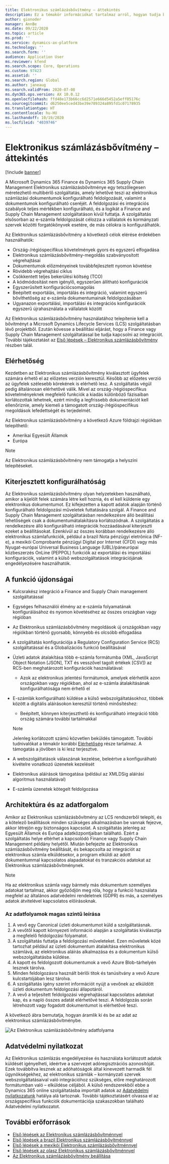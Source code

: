 ```yaml
---
title: Elektronikus számlázásbővítmény – áttekintés
description: Ez a témakör információkat tartalmaz arról, hogyan tudja beállítani az Elektronikus számlázás bővítményét a Microsoft Dynamics 365 Finance és Dynamics 365 Supply Chain Management szolgáltatásokban.
author: gionoder
manager: AnnBe
ms.date: 09/22/2020
ms.topic: article
ms.prod: ''
ms.service: dynamics-ax-platform
ms.technology: ''
ms.search.form: ''
audience: Application User
ms.reviewer: kfend
ms.search.scope: Core, Operations
ms.custom: 97423
ms.assetid: ''
ms.search.region: Global
ms.author: janeaug
ms.search.validFrom: 2020-07-08
ms.dyn365.ops.version: AX 10.0.12
ms.openlocfilehash: ffd48e173b66cc6d2571e666d5452a5eff05176c
ms.sourcegitcommit: d6250ee5ced43be39e789324a895fd1c07178935
ms.translationtype: HT
ms.contentlocale: hu-HU
ms.lasthandoff: 10/19/2020
ms.locfileid: "4039746"
---
```

# <a name="electronic-invoicing-add-on-overview"></a>Elektronikus számlázásbővítmény – áttekintés

[!include [banner](../includes/banner.md)]

A Microsoft Dynamics 365 Finance és Dynamics 365 Supply Chain Management Elektronikus számlázásbővítménye egy tetszőlegesen méretezhető multibérlő szolgáltatás, amely lehetővé teszi az elektronikus számlázási dokumentumok konfigurálható feldolgozását, valamint a dokumentumok konfigurálható cseréjét. A feldolgozási és integrációs szabályok teljes mértékben konfigurálható, és a logikát a Finance and Supply Chain Management szolgáltatáson kívül futtatja. A szolgáltatás elsősorban az e-számla feldolgozását célozza a vállalatok és kormányzati szervek közötti forgatókönyvek esetére, de más célokra is konfigurálhatók.

Az Elektronikus számlázásbővítmény a következő célok elérése érdekében használhatók:

- Ország-/régióspecifikus követelmények gyors és egyszerű elfogadása
- Elektronikus számlázásbővítmény-megoldás szabványosított végrehajtásai
- Dokumentumok előzményeinek továbbfejlesztett nyomon követése
- Rövidebb végrehajtási ciklus
- Csökkentett teljes bekerülési költség (TCO)
- A kódmódosítást nem igénylő, egyszerűen állítható konfigurációk
- Egyszerűsített konfigurációcsomagolás
- Beépített exportálás, importálás és integráció, valamint egyszerű bővíthetőség az e-számla dokumentumainak feldolgozásában
- Ugyanazon exportálási, importálási és integrációs konfigurációk egyszerű újrahasználata a vállalatok között

Az Elektronikus számlázásbővítmény használatához telepítenie kell a bővítményt a Microsoft Dynamics Lifecycle Services (LCS) szolgáltatásban lévő projektből. Ezután kövesse a beállítási eljárást, hogy a Finance vagy Supply Chain Management szolgáltatással be tudja kapcsolni az integrációt. További tájékoztatást az [Első lépések – Elektronikus számlázásbővítmény](e-invoicing-get-started.md) részben talál.

## <a name="availability"></a>Elérhetőség

Kezdetben az Elektronikus számlázásbővítmény kiválasztott ügyfelek számára érhető el az előzetes verzión keresztül. Később az előzetes verzió az ügyfelek szélesebb körekének is elérhető lesz. A szolgáltatás végül pedig általánosan elérhetővé válik. Mivel az ország-/régióspecifikus követelményeknek megfelelő funkciók a kiadás különböző fázisaiban korlátozottak lehetnek, ezért mindig a legfrissebb dokumentációt kell ellenőriznie, amely kiemeli a támogatott ország-/régióspecifikus megoldások lefedettségét és terjedelmét.

Az Elektronikus számlázásbővítmény a következő Azure földrajzi régiókban telepíthető:

- Amerikai Egyesült Államok
- Európa

> [!NOTE]
> Az Elektronikus számlázásbővítmény nem támogatja a helyszíni telepítéseket.

## <a name="extended-configurability"></a>Kiterjesztett konfigurálhatóság

Az Elektronikus számlázásbővítmény olyan helyzetekben használható, amikor a kijelölt felek számára létre kell hoznia, és el kell küldenie egy elektronikus dokumentumot. Ez kifejezetten a kapott adatok alapján történő konfigurálható feldolgozási műveletek futtatására szolgál. A Finance and Supply Chain Management szolgáltatásban rendelkezésre álló beállítási lehetőségek csak a dokumentumátalakításra korlátozódnak. A szolgáltatás a rendelkezésre álló konfigurálható integrációk hozzáadásával kiterjeszti ezeket a beállításokat. Ezenkívül az összes korábban rendelkezésre álló elektronikus számlafunkciók, például a brazil Nota pénzügyi eletrônica (NF-e), a mexikói Comprobante pénzügyi Digital por Internet (CFDI) vagy más Nyugat-európai Universal Business Language (UBL)/páneurópai közbeszerzés OnLine (PEPPOL) funkciók az exportálási és importálási konfigurációk, valamint a külső webszolgáltatások integrációjának engedélyezésére használhatók.

## <a name="feature-highlights"></a>A funkció újdonságai

- Kulcsrakész integráció a Finance and Supply Chain management szolgáltatással
- Egységes felhasználói élmény az e-számla folyamatának konfigurálásához és nyomon követéséhez az összes országban vagy régióban
- Az Elektronikus számlázásbővítmény megoldások új országokban vagy régiókban történő gyorsabb, könnyebb és olcsóbb elfogadása
- A szolgáltatás konfigurációja a Regulatory Configuration Service (RCS) szolgáltatással és a Globalizációs funkció beállításával
- Üzleti adatok átalakítása több e-számla formátumba (XML, JavaScript Object Notation \[JSON\], TXT és vesszővel tagolt értékek \[CSV\]) az RCS-ben meghatározott konfigurációk használatával:

    - Azok az elektronikus jelentési formátumok, amelyek elérhetők azon országokban vagy régiókban, ahol az e-számla átalakításának konfigurálhatósága nem érhető el

- E-számlák konfigurálható küldése a külső webszolgáltatásokhoz, többek között a digitális aláírásokon keresztül történő minősítéshez:

    - Beépített, könnyen kiterjeszthető és konfigurálható integráció több ország számára további tartalmakkal

    > [!NOTE]
    > Jelenleg korlátozott számú közvetlen beküldés támogatott. További tudnivalókat a témakör korábbi [Elérhetőség](#availability) része tartalmaz. A támogatás a jövőben is ki lesz terjesztve.

- A webszolgáltatások válaszának kezelése, beleértve a konfigurálható kivételre vonatkozó üzenetek kezelését
- Elektronikus aláírások támogatása (például az XMLDSig aláírási algoritmus használatával)
- E-számla üzenetek kötegelt feldolgozása

## <a name="architecture-and-data-flow"></a>Architektúra és az adatforgalom

Amikor az Elektronikus számlázásbővítmény az LCS rendszerből telepíti, és a kötelező beállítások minden szükséges alkalmazásban be vannak fejezve, akkor létrejön egy biztonságos kapcsolat. A szolgáltatás jelenleg az Egyesült Államok és Európa adatközpontjaiban található. Ezért a szolgáltatás helye eltérhet a kapcsolódó Finance vagy Supply Chain Management példány helyétől. Miután befejezte az Elektronikus számlázásbővítmény beállítását, és bekapcsolta az integrációt az elektronikus számla elküldésekor, a program elküldi az adott dokumentummal kapcsolatos alapadatokat és tranzakciós adatokat az Elektronikus számlázásbővítménynek.

> [!NOTE]
> Ha az elektronikus számla vagy bármely más dokumentum személyes adatokat tartalmaz, akkor győződjön meg róla, hogy a funkció használata megfelel az általános adatvédelmi rendeletnek (GDPR) és más, a személyes adatok átvitelével kapcsolatos előírásoknak.

### <a name="high-level-description-of-the-data-flow"></a>Az adatfolyamok magas szintű leírása

1. A vevő egy Canonical üzleti dokumentumot küld a szolgáltatásnak.
2. A vevőtől kapott környezeti információ alapján a szolgáltatás kiválasztja a megfelelő feldolgozási folyamatot.
3. A szolgáltatás futtatja a feldolgozási műveleteket. Ezen műveletek közé tartozhat például az üzleti dokumentum átalakítása elektronikus számlává, az elektronikus aláírás alkalmazása és a dokumentum külső webszolgáltatásba küldése.
4. A kapott és feldolgozott dokumentumok a vevő Azure Blob-tárhelyén lesznek tárolva.
5. Minden feldolgozásra használt bérlői titok és tanúsítvány a vevő Azure kulcstartójában lesz tárolva.
6. A szolgáltatás igény szerint információt nyújt a vevőnek az elküldött üzleti dokumentum feldolgozási állapotáról.
7. A vevő a teljesített feldolgozási végrehajtással kapcsolatos adatokat kap, és a napló összes adatát elérhetővé teszi. A feldolgozás során létrehozott vagy fogadott dokumentumot is elérhetővé teszi.

A következő ábra bemutatja, hogyan áramlik ki és be az adat az elektronikus számlázásbővítménybe.

![Az Elektronikus számlázásbővítmény adatfolyama](media/e-invoicing-service-data-flow-diagram-overview.png)

## <a name="privacy-notice"></a>Adatvédelmi nyilatkozat
Az Elektronikus számlázás engedélyezése és használata korlátozott adatok küldését igényelheti, ideértve a szervezet adóregisztrációs azonosítóját. Ezek továbbítva lesznek az adóhatóságok által kinevezett harmadik fél ügynökségekhez, az elektronikus számlák – kormányzati szervek webszolgáltatásaival való integrációhoz szükséges, előre meghatározott formátumban való – elküldése céljából. A külső rendszerekből ebbe a Dynamics 365 online szolgáltatásba importált adatok az [Adatvédelmi nyilatkozatunk](https://go.microsoft.com/fwlink/?LinkId=512132) hatálya alá tartoznak. További tájékoztatásért olvassa el az országspecifikus funkciók dokumentációja szakaszokban található Adatvédelmi nyilatkozatot.

## <a name="additional-resources"></a>További erőforrások

- [Első lépések az Elektronikus számlázásbővítménnyel](e-invoicing-get-started.md)
- [Első lépések a brazil Elektronikus számlázásbővítménnyel](e-invoicing-bra-get-started.md)
- [Első lépések a mexikói Elektronikus számlázásbővítménnyel](e-invoicing-mex-get-started.md)
- [Első lépések az olasz Elektronikus számlázásbővítménnyel](e-invoicing-ita-get-started.md)
- [Az Elektronikus számlázásbővítmény beállítása](e-invoicing-setup.md)
